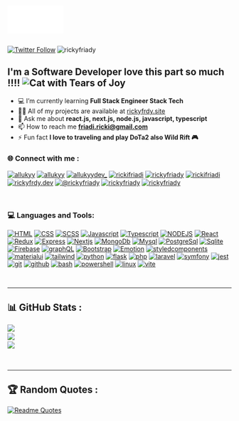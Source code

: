 <div style="width: 50%; padding-bottom: 10px; margin-bottom: 10px;">
  <img src="welcome.svg" style="width: 50%;" alt="Click to see the source">
</div>


[![Twitter Follow](https://img.shields.io/twitter/follow/allukyyDev_?label=AllukyDev&style=social)](https://twitter.com/allukyyDev_)
<img src="https://komarev.com/ghpvc/?username=rickyfriady&label=Profile%20views&color=0e75b6&style=plastic" alt="rickyfriady" />

## I'm a Software Developer love this part so much !!!! <img src="https://raw.githubusercontent.com/Tarikul-Islam-Anik/Animated-Fluent-Emojis/master/Emojis/Smilies/Cat%20with%20Tears%20of%20Joy.png" alt="Cat with Tears of Joy" width="30" height="30" />

- 💻 I’m currently learning **Full Stack Engineer Stack Tech**
- 👨‍💻 All of my projects are available at [rickyfrdy.site](https://rickyfrdy.site)
- 💬 Ask me about **react.js, next.js, node.js, javascript, typescript**
- 📫 How to reach me **friadi.ricki@gmail.com**
- ⚡ Fun fact **I love to traveling and play DoTa2 also Wild Rift 🎮**

### 🌐 Connect with me :

<a href="https://codepen.io/rickyfrdy" target="_blank"><img align="center" src="https://raw.githubusercontent.com/rahuldkjain/github-profile-readme-generator/master/src/images/icons/Social/codepen.svg" alt="allukyy" height="30" width="40" /></a>
<a href="https://dev.to/allukyy" target="_blank"><img align="center" src="https://raw.githubusercontent.com/rahuldkjain/github-profile-readme-generator/master/src/images/icons/Social/devto.svg" alt="allukyy" height="30" width="40" /></a>
<a href="https://twitter.com/allukyydev_" target="_blank"><img align="center" src="https://raw.githubusercontent.com/rahuldkjain/github-profile-readme-generator/master/src/images/icons/Social/twitter.svg" alt="allukyydev_" height="30" width="40" /></a>
<a href="https://linkedin.com/in/rickifriadi" target="_blank"><img align="center" src="https://raw.githubusercontent.com/rahuldkjain/github-profile-readme-generator/master/src/images/icons/Social/linked-in-alt.svg" alt="rickifriadi" height="30" width="40" /></a>
<a href="https://codesandbox.com/rickyfrdy" target="_blank"><img align="center" src="https://raw.githubusercontent.com/rahuldkjain/github-profile-readme-generator/master/src/images/icons/Social/codesandbox.svg" alt="rickyfriady" height="30" width="40" /></a>
<a href="https://fb.com/rickifriadi" target="blank"><img align="center" src="https://raw.githubusercontent.com/rahuldkjain/github-profile-readme-generator/master/src/images/icons/Social/facebook.svg" alt="rickifriadi" height="30" width="40" /></a>
<a href="https://instagram.com/rickyfrdy.dev" target="blank"><img align="center" src="https://raw.githubusercontent.com/rahuldkjain/github-profile-readme-generator/master/src/images/icons/Social/instagram.svg" alt="rickyfrdy.dev" height="30" width="40" /></a>
<a href="https://medium.com/@rickyfriady" target="blank"><img align="center" src="https://raw.githubusercontent.com/rahuldkjain/github-profile-readme-generator/master/src/images/icons/Social/medium.svg" alt="@rickyfriady" height="30" width="40" /></a>
<a href="https://www.hackerrank.com/rickyfriady" target="blank"><img align="center" src="https://raw.githubusercontent.com/rahuldkjain/github-profile-readme-generator/master/src/images/icons/Social/hackerrank.svg" alt="rickyfriady" height="30" width="40" /></a>
<a href="https://www.leetcode.com/rickyfriady" target="blank"><img align="center" src="https://raw.githubusercontent.com/rahuldkjain/github-profile-readme-generator/master/src/images/icons/Social/leet-code.svg" alt="rickyfriady" height="30" width="40" /></a>

<br />

### 💻 Languages and Tools:
[![HTML](https://skillicons.dev/icons?i=html)]()
[![CSS](https://skillicons.dev/icons?i=css)]()
[![SCSS](https://skillicons.dev/icons?i=scss)]()
[![Javascript](https://skillicons.dev/icons?i=js)]()
[![Typescript](https://skillicons.dev/icons?i=ts)]()
[![NODEJS](https://skillicons.dev/icons?i=nodejs)]()
[![React](https://skillicons.dev/icons?i=react)]()
[![Redux](https://skillicons.dev/icons?i=redux)]()
[![Express](https://skillicons.dev/icons?i=express)]()
[![Nextjs](https://skillicons.dev/icons?i=next)]()
[![MongoDb](https://skillicons.dev/icons?i=mongodb)]()
[![Mysql](https://skillicons.dev/icons?i=mysql)]()
[![PostgreSql](https://skillicons.dev/icons?i=postgres)]()
[![Sqlite](https://skillicons.dev/icons?i=sqlite)]()
[![Firebase](https://skillicons.dev/icons?i=firebase)]()
[![graphQL](https://skillicons.dev/icons?i=graphql)]()
[![Bootstrap](https://skillicons.dev/icons?i=bootstrap)]()
[![Emotion](https://skillicons.dev/icons?i=emotion)]()
[![styledcomponents](https://skillicons.dev/icons?i=styledcomponents)]()
[![materialui](https://skillicons.dev/icons?i=materialui)]()
[![tailwind](https://skillicons.dev/icons?i=tailwind)]()
[![python](https://skillicons.dev/icons?i=py)]()
[![flask](https://skillicons.dev/icons?i=flask)]()
[![php](https://skillicons.dev/icons?i=php)]()
[![laravel](https://skillicons.dev/icons?i=laravel)]()
[![symfony](https://skillicons.dev/icons?i=symfony)]()
[![jest](https://skillicons.dev/icons?i=jest)]()
[![git](https://skillicons.dev/icons?i=git)]()
[![github](https://skillicons.dev/icons?i=github)]()
[![bash](https://skillicons.dev/icons?i=bash)]()
[![powershell](https://skillicons.dev/icons?i=powershell)]()
[![linux](https://skillicons.dev/icons?i=linux)]()
[![vite](https://skillicons.dev/icons?i=vite)]()

<br />

---
## 📊 GitHub Stats :
![](https://github-readme-stats.vercel.app/api?username=rickyfriady&show_icons=true&theme=radical&locale=en&layout=compact&include_all_commits=false&count_private=false)<br/>
![](https://github-readme-streak-stats.herokuapp.com/?user=rickyfriady&theme=radical)<br/>
![](https://github-readme-stats.vercel.app/api/top-langs/?username=rickyfriady&show_icons=true&theme=radical&locale=en&include_all_commits=false&count_private=false&layout=compact)

<br/>

---

## 🏆 Random Quotes :
[![Readme Quotes](https://quotes-github-readme.vercel.app/api?type=horizontal&theme=dark)](https://github.com/piyushsuthar/github-readme-quotes)


